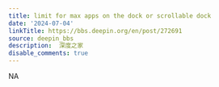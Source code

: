 ```yaml
---
title: limit for max apps on the dock or scrollable dock
date: '2024-07-04'
linkTitle: https://bbs.deepin.org/en/post/272691
source: deepin_bbs
description:  深度之家 
disable_comments: true
---
```

NA
